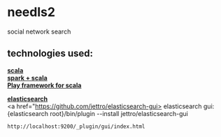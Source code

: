 # needls2

social network search

<h2>technologies used:</h2>
 <a href="http://scala-lang.org/"><b>scala</b></a>
 <br>
 <a href="http://spark.apache.org/"><b>spark + scala</b></a>
 <br>
 <a href="https://www.playframework.com/"><b>Play framework for scala</b></a>
 <br>


 <a href="https://www.elastic.co/"><b>elasticsearch</b></a>
 <br>
    <a href="https://github.com/jettro/elasticsearch-gui> elasticsearch gui: </a>
    {elasticsearch root}/bin/plugin --install jettro/elasticsearch-gui

    http://localhost:9200/_plugin/gui/index.html

